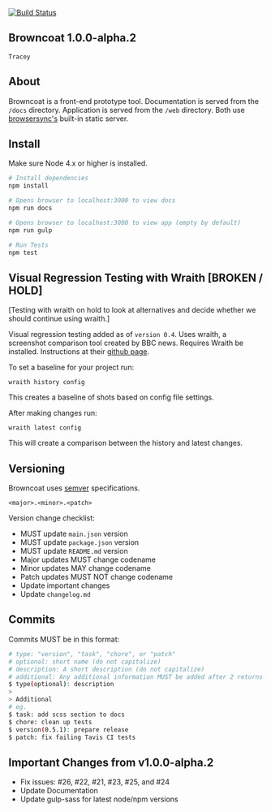 [![Build Status](https://travis-ci.org/leobauza/browncoat.svg?branch=master)](https://travis-ci.org/leobauza/browncoat)

Browncoat 1.0.0-alpha.2
---

`Tracey`

## About

Browncoat is a front-end prototype tool. Documentation is served from the `/docs` directory. Application is served from the `/web` directory. Both use [browsersync's](https://www.browsersync.io/) built-in static server.

## Install

Make sure Node 4.x or higher is installed.

```bash
# Install dependencies
npm install

# Opens browser to localhost:3000 to view docs
npm run docs

# Opens browser to localhost:3000 to view app (empty by default)
npm run gulp

# Run Tests
npm test
```

## Visual Regression Testing with Wraith [BROKEN / HOLD]

[Testing with wraith on hold to look at alternatives and decide whether we should continue using wraith.]

Visual regression testing added as of `version 0.4`. Uses wraith, a screenshot comparison tool created by BBC news. Requires Wraith be installed. Instructions at their [github page](https://github.com/BBC-News/wraith).

To set a baseline for your project run:

`wraith history config`

This creates a baseline of shots based on config file settings.

After making changes run:

`wraith latest config`

This will create a comparison between the history and latest changes.

## Versioning

Browncoat uses [semver](http://semver.org/) specifications.

```
<major>.<minor>.<patch>
```

Version change checklist:

- MUST update `main.json` version
- MUST update `package.json` version
- MUST update `README.md` version
- Major updates MUST change codename
- Minor updates MAY change codename
- Patch updates MUST NOT change codename
- Update important changes
- Update `changelog.md`

## Commits

Commits MUST be in this format:

```bash
# type: "version", "task", "chore", or "patch"
# optional: short name (do not capitalize)
# description: A short description (do not capitalize)
# additional: Any additional information MUST be added after 2 returns (do capitalize)
$ type(optional): description
>
> Additional
# eg.
$ task: add scss section to docs
$ chore: clean up tests
$ version(0.5.1): prepare release
$ patch: fix failing Tavis CI tests
```

## Important Changes from v1.0.0-alpha.2

- Fix issues: #26, #22, #21, #23, #25, and #24
- Update Documentation
- Update gulp-sass for latest node/npm versions
